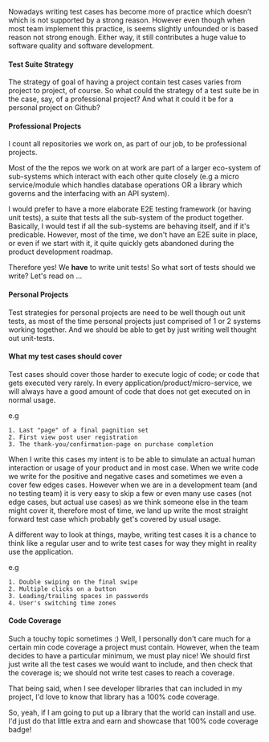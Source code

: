 Nowadays writing test cases has become more of practice which doesn’t which is not supported by a strong reason. However even though when most team implement this practice, is seems slightly unfounded or is based reason not  strong enough. Either way, it still contributes a huge value to software quality and software development.

#### Test Suite Strategy

The strategy of goal of having a project contain test cases varies from project to project, of course. So what could the strategy of a test suite be in the case, say, of a professional project? And what it could it be for a personal project on Github?

#### Professional Projects

I count all repositories we work on, as part of our job, to be professional projects.

Most of the the repos we work on at work are part of a larger eco-system of sub-systems which interact with each other quite closely (e.g a micro service/module which handles database operations OR a library which governs and the interfacing with an API system).

I would prefer to have a more elaborate E2E testing framework (or having unit tests), a suite that tests all the sub-system of the product together. Basically, I would test if all the sub-systems are behaving itself, and if it's predicable. However, most of the time, we don't have an E2E suite in place, or even if we start with it, it quite quickly gets abandoned during the product development roadmap.

Therefore yes! We **have** to write unit tests! So what sort of tests should we write? Let's read on ...

#### Personal Projects

Test strategies for personal projects are need to be well though out unit tests, as most of the time personal projects just comprised of 1 or 2 systems working together. And we should be able to get by just writing well thought out unit-tests.

#### What my test cases should cover

Test cases should cover those harder to execute logic of code; or code that gets executed very rarely. In every application/product/micro-service, we will always have a good amount of code that does not get executed on in normal usage.

e.g 
```
1. Last "page" of a final pagnition set
2. First view post user registration
3. The thank-you/confirmation-page on purchase completion
```

When I write this cases my intent is to be able to simulate an actual human interaction or usage of your product and in most case. When we write code we write for the positive and negative cases and sometimes we even a cover few edges cases. However when we are in a development  team (and no testing team) it is very easy to skip a few or even many use cases (not edge cases, but actual use cases) as we think someone else in the team might cover it, therefore most of time, we land up write the most straight forward test case which probably get's covered by usual usage. 

A different way to look at things, maybe, writing test cases it is a chance to think like a regular user and to write test cases for way they might in reality use the application.

e.g 
```
1. Double swiping on the final swipe
2. Multiple clicks on a button
3. Leading/trailing spaces in passwords
4. User's switching time zones
```

#### Code Coverage

Such a touchy topic sometimes :) Well, I personally don't care much for a certain min code coverage a project must contain. However, when the team decides to have a particular minimum, we must play nice! We should first just write all the test cases we would want to include, and then check that the coverage is; we should not write test cases to reach a coverage.

That being said, when I see developer libraries that can included in my project, I'd love to know that library has a 100% code coverage. 

So, yeah, if I am going to put up a library that the world can install and use. I'd just do that little extra and earn and showcase that 100% code coverage badge!